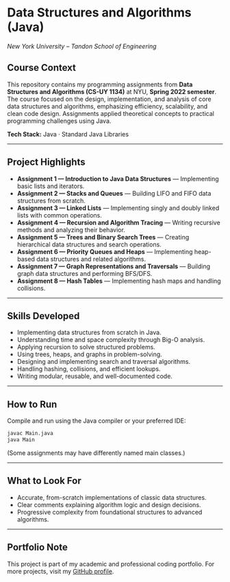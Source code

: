 # Data Structures and Algorithms (Java)

*New York University – Tandon School of Engineering*

## Course Context

This repository contains my programming assignments from **Data Structures and Algorithms (CS-UY 1134)** at NYU, **Spring 2022 semester**.
The course focused on the design, implementation, and analysis of core data structures and algorithms, emphasizing efficiency, scalability, and clean code design.
Assignments applied theoretical concepts to practical programming challenges using Java.

**Tech Stack:** Java · Standard Java Libraries

---

## Project Highlights

* **Assignment 1 — Introduction to Java Data Structures** — Implementing basic lists and iterators.
* **Assignment 2 — Stacks and Queues** — Building LIFO and FIFO data structures from scratch.
* **Assignment 3 — Linked Lists** — Implementing singly and doubly linked lists with common operations.
* **Assignment 4 — Recursion and Algorithm Tracing** — Writing recursive methods and analyzing their behavior.
* **Assignment 5 — Trees and Binary Search Trees** — Creating hierarchical data structures and search operations.
* **Assignment 6 — Priority Queues and Heaps** — Implementing heap-based data structures and related algorithms.
* **Assignment 7 — Graph Representations and Traversals** — Building graph data structures and performing BFS/DFS.
* **Assignment 8 — Hash Tables** — Implementing hash maps and handling collisions.

---

## Skills Developed

* Implementing data structures from scratch in Java.
* Understanding time and space complexity through Big-O analysis.
* Applying recursion to solve structured problems.
* Using trees, heaps, and graphs in problem-solving.
* Designing and implementing search and traversal algorithms.
* Handling hashing, collisions, and efficient lookups.
* Writing modular, reusable, and well-documented code.

---

## How to Run

Compile and run using the Java compiler or your preferred IDE:

```bash
javac Main.java
java Main
```

(Some assignments may have differently named main classes.)

---

## What to Look For

* Accurate, from-scratch implementations of classic data structures.
* Clear comments explaining algorithm logic and design decisions.
* Progressive complexity from foundational structures to advanced algorithms.

---

## Portfolio Note

This project is part of my academic and professional coding portfolio.
For more projects, visit my [GitHub profile](https://github.com/brynja-schultz).

